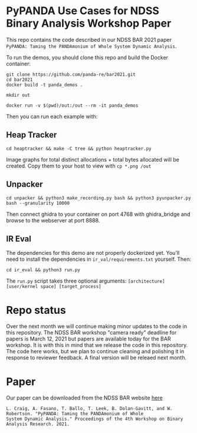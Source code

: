 PyPANDA Use Cases for NDSS Binary Analysis Workshop Paper
===

This repo contains the code described in our NDSS BAR 2021 paper `PyPANDA: Taming the PANDAmonium of Whole System Dynamic Analysis`.

To run the demos, you should clone this repo and build the Docker container:
```
git clone https://github.com/panda-re/bar2021.git
cd bar2021
docker build -t panda_demos .

mkdir out

docker run -v $(pwd)/out:/out --rm -it panda_demos
```

Then you can run each example with:

## Heap Tracker

```
cd heaptracker && make -C tree && python heaptracker.py
````
Image graphs for total distinct allocations + total bytes allocated will be created. Copy them to your host to view with `cp *.png /out`

## Unpacker
```
cd unpacker && python3 make_recording.py bash && python3 pyunpacker.py bash --granularity 10000
```
Then connect ghidra to your container on port 4768 with ghidra_bridge and browse to the webserver at port 8888.

## IR Eval
The dependencies for this demo are not properly dockerized yet. You'll need to install the dependencies in `ir_val/requirements.txt` yourself. Then:
```
cd ir_eval && python3 run.py
```
The `run.py` script takes three optional arguments: `[architecture] [user/kernel space] [target_process]`


Repo status
===
Over the next month we will continue making minor updates to the code in this repository.
The NDSS BAR workshop "camera ready" deadline for papers is March 12, 2021 but papers are available today for the BAR workshop.
It is with this in mind that we release the code in this repository.
The code here works, but we plan to continue cleaning and polishing it in response to reviewer feedback.
A final version will be releaed next month.

Paper
====
Our paper can be downloaded from the NDSS BAR website [here](https://www.ndss-symposium.org/ndss-program/bar-2021/)
```
L. Craig, A. Fasano, T. Ballo, T. Leek, B. Dolan-Gavitt, and W. Robertson. "PyPANDA: Taming the PANDAmonium of Whole
System Dynamic Analysis." Proceedings of the 4th Workshop on Binary Analysis Research. 2021.
